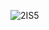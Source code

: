 ![2IS5](https://user-images.githubusercontent.com/19364687/164224195-57ec646a-b4b5-4d63-a193-04f532492756.gif)
